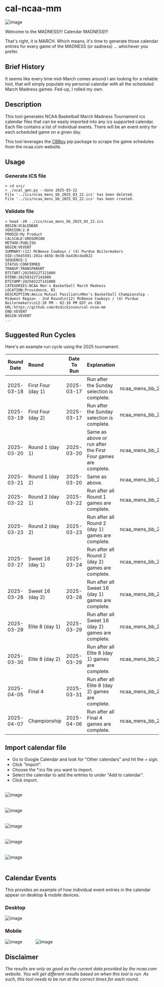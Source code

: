 # cal-ncaa-mm

![image](https://github.com/user-attachments/assets/5079cef3-3fae-4b41-8fa0-25c3942fcd37)

Welcome to the MADNESS!!!
Calendar MADNESS!!!

That's right, it is MARCH. Which means, it's time to generate those calendar entries for every game of the MADNESS (or sadness) ... whichever you prefer.

## Brief History

It seems like every time mid-March comes around I am looking for a reliable tool, that will simply populate my personal calendar with all the scheduled March Madness games. Fed-up, I rolled my own.

## Description
This tool generates NCAA Basketball March Madness Tournament ics calendar files that can be easily imported into any ics supported calendar. Each file contains a list of individual events. There will be an event entry for each scheduled game on a given day.

This tool leverages the [CBBpy](https://pypi.org/project/CBBpy/) pip package to scrape the game schedules from the ncaa.com website.

## Usage 

### Generate ICS file
```
> cd src/
> ./vcal_gen.py --date 2025-03-22
File '../ics/ncaa_mens_bb_2025_03_22.ics' has been deleted.
File '../ics/ncaa_mens_bb_2025_03_22.ics' has been created.
```

### Validate file
```
> head -20 ../ics/ncaa_mens_bb_2025_03_22.ics
BEGIN:VCALENDAR
VERSION:2.0
PRODID:My Product
CALSCALE:GREGORIAN
METHOD:PUBLISH
BEGIN:VEVENT
SUMMARY:(12) McNeese Cowboys / (4) Purdue Boilermakers
UID:c5645501-281a-465b-8e38-ba436cdad822
SEQUENCE:1
STATUS:CONFIRMED
TRANSP:TRANSPARENT
DTSTART:20250322T121000
DTEND:20250322T141000
DTSTAMP:20250322T141000
CATEGORIES:NCAA Men's Basketball March Madness
LOCATION:Providence, RI
DESCRIPTION:Amica Mutual Pavilion\nMen's Basketball Championship - Midwest Region - 2nd Round\n(12) McNeese Cowboys / (4) Purdue Boilermakers\n12:10 PM - 02:10 PM EDT on CBS
URL:https://github.com/dsdickinson/cal-ncaa-mm
END:VEVENT
BEGIN:VEVENT
...
```

## Suggested Run Cycles
Here's an example run cycle using the 2025 tournament.

| Round Date  | Round              | Date To Run | Explanation                                                   | Filename
| :---------: | :----------------  | :---------: | :------------------------------------------------------------ | ----------------------------:
|  2025-03-18 | First Four (day 1) |  2025-03-17 | Run after the Sunday selection is complete.                   | ncaa_mens_bb_2025_03_18.ics
|  2025-03-19 | First Four (day 2) |  2025-03-17 | Run after the Sunday selection is complete.                   | ncaa_mens_bb_2025_03_19.ics
|  2025-03-20 | Round 1 (day 1)    |  2025-03-20 | Same as above or run after the First Four games are complete. | ncaa_mens_bb_2025_03_20.ics
|  2025-03-21 | Round 1 (day 2)    |  2025-03-20 | Same as above.                                                | ncaa_mens_bb_2025_03_21.ics
|  2025-03-22 | Round 2 (day 1)    |  2025-03-22 | Run after all Round 1 games are complete.                     | ncaa_mens_bb_2025_03_22.ics
|  2025-03-23 | Round 2 (day 2)    |  2025-03-23 | Run after all Round 2 (day 1) games are complete.             | ncaa_mens_bb_2025_03_23.ics
|  2025-03-27 | Sweet 16 (day 1)   |  2025-03-24 | Run after all Round 2 (day 2) games are complete.             | ncaa_mens_bb_2025_03_27.ics
|  2025-03-28 | Sweet 16 (day 2)   |  2025-03-28 | Run after all Sweet 16 (day 1) games are complete.            | ncaa_mens_bb_2025_03_28.ics
|  2025-03-29 | Elite 8 (day 1)    |  2025-03-29 | Run after all Sweet 16 (day 2) games are complete.            | ncaa_mens_bb_2025_03_29.ics
|  2025-03-30 | Elite 8 (day 2)    |  2025-03-29 | Run after all Elite 8 (day 1) games are complete.             | ncaa_mens_bb_2025_03_30.ics
|  2025-04-05 | Final 4            |  2025-03-31 | Run after all Elite 8 (day 2) games are complete.             | ncaa_mens_bb_2025_04_05.ics
|  2025-04-07 | Championship       |  2025-04-06 | Run after all Final 4 games are complete.                     | ncaa_mens_bb_2025_04_07.ics

## Import calendar file
* Go to Google Calendar and look for "Other calendars" and hit the + sign.<br/>
* Click "Import".<br/>
* Choose the *.ics file you want to import.<br/>
* Select the calendar to add the entries to under "Add to calendar".<br/>
* Click import.<br/><br/>

![image](https://github.com/user-attachments/assets/f26e24d5-0aef-46c0-84dd-d934ab9fe68f) <br/><br/><br/>
![image](https://github.com/user-attachments/assets/135a19a4-a7fa-4cca-b37b-f7d10578b24a) <br/><br/><br/>
![image](https://github.com/user-attachments/assets/4552f2e9-37a1-4aa3-8a75-ac9f86437ad6) <br/><br/><br/>
![image](https://github.com/user-attachments/assets/60f0bcf8-8339-4a88-a1ce-44755ff344cd) <br/><br/><br/>
![image](https://github.com/user-attachments/assets/9d3b67a0-5965-4b75-b8d5-bdd00e7d4aa7) <br/><br/>

## Calendar Events

This provides an example of how individual event entries in the calendar appear on desktop & mobile devices.

### Desktop
![image](https://github.com/user-attachments/assets/1497caec-0277-46ea-93aa-51341a9088f3)

### Mobile
![image](https://github.com/user-attachments/assets/071cdef2-3539-4e1f-97dd-4f6e84fd28d1) &nbsp;&nbsp;&nbsp;&nbsp;&nbsp;&nbsp;&nbsp;&nbsp;&nbsp;
![image](https://github.com/user-attachments/assets/8403c82d-7e22-42ff-866f-e2c4ee828289)


## Disclaimer
<i>The results are only as good as the current data provided by the ncaa.com website. You will get different results based on when this tool is run. As such, this tool needs to be run at the correct times for each round.</i>

